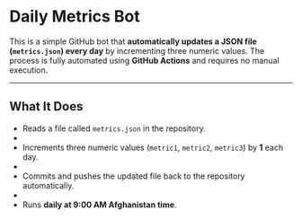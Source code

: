 # Daily Metrics Bot

This is a simple GitHub bot that **automatically updates a JSON file (`metrics.json`) every day** by incrementing three numeric values. The process is fully automated using **GitHub Actions** and requires no manual execution.

---


## What It Does





- Reads a file called `metrics.json` in the repository.
- 
- Increments three numeric values (`metric1`, `metric2`, `metric3`) by **1** each day.
- 
- Commits and pushes the updated file back to the repository automatically.
- 
- Runs **daily at 9:00 AM Afghanistan time**.


